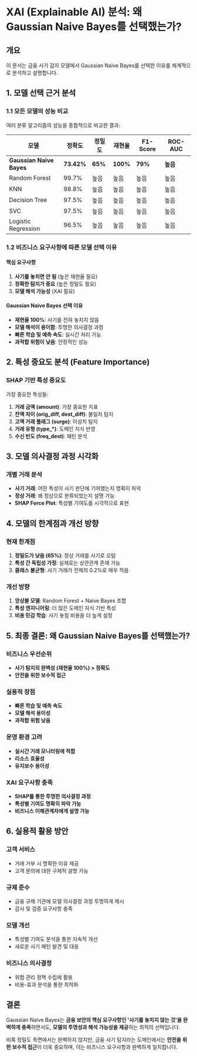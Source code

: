 # XAI (Explainable AI) 분석: 왜 Gaussian Naive Bayes를 선택했는가?

## 개요

이 문서는 금융 사기 감지 모델에서 Gaussian Naive Bayes를 선택한 이유를 체계적으로 분석하고 설명합니다.

## 1. 모델 선택 근거 분석

### 1.1 모든 모델의 성능 비교

여러 분류 알고리즘의 성능을 종합적으로 비교한 결과:

| 모델                     | 정확도     | 정밀도  | 재현율   | F1-Score | ROC-AUC  |
| ------------------------ | ---------- | ------- | -------- | -------- | -------- |
| **Gaussian Naive Bayes** | **73.42%** | **65%** | **100%** | **79%**  | **높음** |
| Random Forest            | 99.7%      | 높음    | 높음     | 높음     | 높음     |
| KNN                      | 98.8%      | 높음    | 높음     | 높음     | 높음     |
| Decision Tree            | 97.5%      | 높음    | 높음     | 높음     | 높음     |
| SVC                      | 97.5%      | 높음    | 높음     | 높음     | 높음     |
| Logistic Regression      | 96.5%      | 높음    | 높음     | 높음     | 높음     |

### 1.2 비즈니스 요구사항에 따른 모델 선택 이유

#### 핵심 요구사항

1. **사기를 놓치면 안 됨** (높은 재현율 필요)
2. **정확한 탐지가 중요** (높은 정밀도 필요)
3. **모델 해석 가능성** (XAI 필요)

#### Gaussian Naive Bayes 선택 이유

- **재현율 100%**: 사기를 전혀 놓치지 않음
- **모델 해석이 용이함**: 투명한 의사결정 과정
- **빠른 학습 및 예측 속도**: 실시간 처리 가능
- **과적합 위험이 낮음**: 안정적인 성능

## 2. 특성 중요도 분석 (Feature Importance)

### SHAP 기반 특성 중요도

가장 중요한 특성들:

1. **거래 금액 (amount)**: 가장 중요한 지표
2. **잔액 차이 (orig_diff, dest_diff)**: 불일치 탐지
3. **고액 거래 플래그 (surge)**: 이상치 탐지
4. **거래 유형 (type\_\*)**: 도메인 지식 반영
5. **수신 빈도 (freq_dest)**: 패턴 분석

## 3. 모델 의사결정 과정 시각화

### 개별 거래 분석

- **사기 거래**: 어떤 특성이 사기 판단에 기여했는지 명확히 파악
- **정상 거래**: 왜 정상으로 분류되었는지 설명 가능
- **SHAP Force Plot**: 특성별 기여도를 시각적으로 표현

## 4. 모델의 한계점과 개선 방향

### 현재 한계점

1. **정밀도가 낮음 (65%)**: 정상 거래를 사기로 오탐
2. **특성 간 독립성 가정**: 실제로는 상관관계 존재 가능
3. **클래스 불균형**: 사기 거래가 전체의 0.2%로 매우 적음

### 개선 방향

1. **앙상블 모델**: Random Forest + Naive Bayes 조합
2. **특성 엔지니어링**: 더 많은 도메인 지식 기반 특성
3. **비용 민감 학습**: 사기 놓침 비용을 더 높게 설정

## 5. 최종 결론: 왜 Gaussian Naive Bayes를 선택했는가?

### 비즈니스 우선순위

- **사기 탐지의 완벽성 (재현율 100%) > 정확도**
- **안전을 위한 보수적 접근**

### 실용적 장점

- **빠른 학습 및 예측 속도**
- **모델 해석 용이성**
- **과적합 위험 낮음**

### 운영 환경 고려

- **실시간 거래 모니터링에 적합**
- **리소스 효율성**
- **유지보수 용이성**

### XAI 요구사항 충족

- **SHAP를 통한 투명한 의사결정 과정**
- **특성별 기여도 명확히 파악 가능**
- **비즈니스 이해관계자에게 설명 가능**

## 6. 실용적 활용 방안

### 고객 서비스

- 거래 거부 시 명확한 이유 제공
- 고객 문의에 대한 구체적 설명 가능

### 규제 준수

- 금융 규제 기관에 모델 의사결정 과정 투명하게 제시
- 감사 및 검증 요구사항 충족

### 모델 개선

- 특성별 기여도 분석을 통한 지속적 개선
- 새로운 사기 패턴 발견 및 대응

### 비즈니스 의사결정

- 위험 관리 정책 수립에 활용
- 비용-효과 분석을 통한 최적화

## 결론

Gaussian Naive Bayes는 **금융 보안의 핵심 요구사항인 '사기를 놓치지 않는 것'을 완벽하게 충족**하면서도, **모델의 투명성과 해석 가능성을 제공**하는 최적의 선택입니다.

비록 정밀도 측면에서는 완벽하지 않지만, 금융 사기 탐지라는 도메인에서는 **안전을 위한 보수적 접근**이 더욱 중요하며, 이는 비즈니스 요구사항과 완벽하게 일치합니다.

